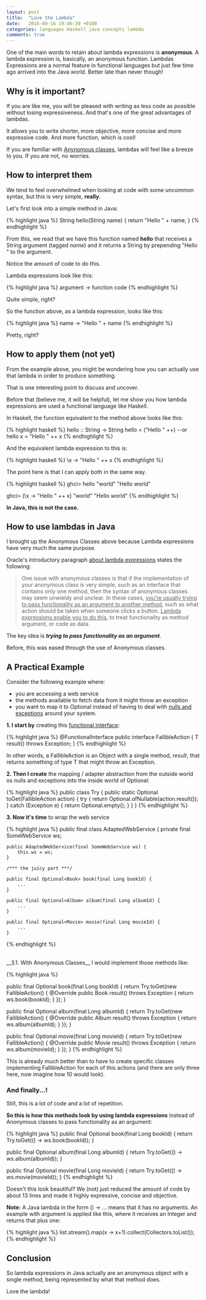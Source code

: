```yaml
---
layout: post
title:  "Love the Lambda"
date:   2016-09-16 19:46:39 +0100
categories: languages Haskell java concepts lambda
comments: true
---
```



One of the main words to retain about lambda expressions is __anonymous__. A lambda expression is, basically, an anonymous function. 
Lambdas Expressions are a normal feature in functional languages but just few time ago arrived into the Java world. Better late than never though!

## Why is it important?
If you are like me, you will be pleased with writing as less code as possible without losing expressiveness. And that's one of the great advantages of lambdas.

It allows you to write shorter, more objective, more concise and more expressive code. And more function, which is cool!

If you are familiar with [Anynomous classes](https://www.google.pt/search?client=safari&rls=en&q=anynomous+classes&ie=UTF-8&oe=UTF-8&gfe_rd=cr&ei=FQTbV5ShFajA8geOw7-YBQ), lambdas will feel like a breeze to you. 
If you are not, no worries.

## How to interpret them

We tend to feel overwhelmed when looking at code with some uncommon syntax, but this is very simple, __really__.

Let's first look into a simple method in Java:

{% highlight java %}
String hello(String name) {
    return "Hello " + name;
}
{% endhighlight %}

From this, we read that we have this function named __hello__ that receives a String argument (tagged _name_) and it returns a String by prepending "Hello " to the argument.

Notice the amount of code to do this. 

Lambda expressions look like this:

{% highlight java %}
argument -> function code
{% endhighlight %}

Quite simple, right?

So the function above, as a lambda expression, looks like this:

{% highlight java %}
name -> "Hello " + name
{% endhighlight %}


Pretty, right?


## How to apply them (not yet)

From the example above, you might be wondering how you can actually use that lambda in order to produce something. 

That is one interesting point to discuss and uncover. 

Before that (believe me, it will be helpful), let me show you how lambda expressions are used a functional language like Haskell.

In Haskell, the function equivalent to the method above looks like this:

{% highlight haskell %}
hello :: String -> String
hello = ("Hello " ++)
--or
hello x = "Hello " ++ x 
{% endhighlight %}

And the equivalent lambda expression to this is:

{% highlight haskell %}
\x -> "Hello " ++ x
{% endhighlight %}


The point here is that I can apply both in the same way.

{% highlight haskell %}
ghci> hello "world"
"Hello world"

ghci> (\x -> "Hello " ++ x) "world"
"Hello world"
{% endhighlight %}


__In Java, this is not the case.__

## How to use lambdas in Java

I brought up the Anonymous Classes above because Lambda expressions have very much the same purpose.

Oracle's introductory paragraph [about lambda expressions](http://docs.oracle.com/javase/tutorial/java/javaOO/lambdaexpressions.html) states the following:

<blockquote>
    One issue with anonymous classes is that if the implementation of your anonymous class is very simple, such as an interface that contains only one method, then the syntax of anonymous classes may seem unwieldy and unclear. In these cases, <u>you're usually trying to pass functionality as an argument to another method</u>, such as what action should be taken when someone clicks a button. <u>Lambda expressions enable you to do this</u>, to treat functionality as method argument, or code as data.
</blockquote>

The key idea is **_trying to pass functionality as an argument_**.

Before, this was eased through the use of Anonymous classes.


## A Practical Example

Consider the following example where:

* you are accessing a web service
* the methods available to fetch data from it might throw an exception
* you want to map it to Optional<T> instead of having to deal with [nulls and exceptions](http://nunoalexandre.github.io/2016/08/31/why-optional-is-better-than-null) around your system.


__1. I start by__ creating this [functional interface](http://stackoverflow.com/questions/36881826/what-is-use-of-functional-interface-in-java-8/36882003):

{% highlight java %}
@FunctionalInterface
public interface FallibleAction<T> {
    T result() throws Exception;
}
{% endhighlight %}

In other words, a FallibleAction is an Object with a single method, _result_, that returns something of type T that might throw an Exception.


__2. Then I create__ the mapping / adapter abstraction from the outside world os nulls and exceptions into the inside world of Optional:

{% highlight java %}
public class Try {
    public static <T> Optional<T> toGet(FallibleAction<T> action) {
        try {
            return Optional.ofNullable(action.result());
        } catch (Exception e) {
            return Optional.empty();
        }
    }
}
{% endhighlight %}

__3. Now it's time__ to wrap the web service

{% highlight java %}
public final class AdaptedWebService {
    private final SomeWebService ws; 

    public AdaptedWebService(final SomeWebService ws) {
        this.ws = ws;
    }

    /*** the juicy part ***/

    public final Optional<Book> book(final Long bookId) {
        ...
    }

    public final Optional<Album> album(final Long albumId) {
        ...
    }

    public final Optional<Movie> movie(final Long movieId) {
        ...
    }
{% endhighlight %}

<br>
__3.1. With Anonymous Classes__ I would implement those methods like:

{% highlight java %}

public final Optional<Book> book(final Long bookId) {
    return Try.toGet(new FallibleAction<Book>() {
             @Override
             public Book result() throws Exception {
                 return ws.book(bookId);
             }
        });
}

public final Optional<Album> album(final Long albumId) {
    return Try.toGet(new FallibleAction<Album>() {
             @Override
             public Album result() throws Exception {
                 return ws.album(albumId);
             }
        });
}

public final Optional<Movie> movie(final Long movieId) {
    return Try.toGet(new FallibleAction<Movie>() {
             @Override
             public Movie result() throws Exception {
                 return ws.album(movieId);
             }
        });
}
{% endhighlight %}



This is already much better than to have to create specific classes implementing FallibleAction for each of this actions (and there are only three here, now imagine how 10 would look).

### And finally...!

Still, this is a lot of code and a lot of repetition.

__So this is how this methods look by using lambda expressions__ instead of Anonymous classes to pass functionality as an argument:

{% highlight java %}
public final Optional<Book> book(final Long bookId) {
    return Try.toGet(() -> ws.book(bookId));
}

public final Optional<Album> album(final Long albumId) {
    return Try.toGet(() -> ws.album(albumId));
}

public final Optional<Movie> movie(final Long movieId) {
    return Try.toGet(() -> ws.movie(movieId));
}
{% endhighlight %} 


Doesn't this look beautiful? 
We (not) just reduced the amount of code by about 13 lines and made it highly expressive, concise and objective.

__Note:__
 A Java lambda in the form () -> ... means that it has no arguments.
An example with argument is applied like this, where it receives an Integer and returns that plus one:


{% highlight java %}
list.stream().map(x -> x+1).collect(Collectors.toList());
{% endhighlight %} 

## Conclusion
 
So lambda expressions in Java actually are an anonymous object with a single method, being represented by what that method does. 

Love the lambda!